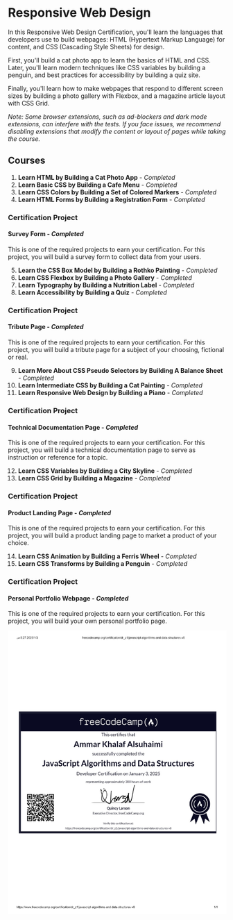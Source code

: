 # Responsive Web Design

In this Responsive Web Design Certification, you'll learn the languages that developers use to build webpages: HTML (Hypertext Markup Language) for content, and CSS (Cascading Style Sheets) for design.

First, you'll build a cat photo app to learn the basics of HTML and CSS. Later, you'll learn modern techniques like CSS variables by building a penguin, and best practices for accessibility by building a quiz site.

Finally, you'll learn how to make webpages that respond to different screen sizes by building a photo gallery with Flexbox, and a magazine article layout with CSS Grid.

*Note: Some browser extensions, such as ad-blockers and dark mode extensions, can interfere with the tests. If you face issues, we recommend disabling extensions that modify the content or layout of pages while taking the course.*

## Courses

1. **Learn HTML by Building a Cat Photo App** - *Completed*
2. **Learn Basic CSS by Building a Cafe Menu** - *Completed*
3. **Learn CSS Colors by Building a Set of Colored Markers** - *Completed*
4. **Learn HTML Forms by Building a Registration Form** - *Completed*

### Certification Project
#### Survey Form - *Completed*
This is one of the required projects to earn your certification. For this project, you will build a survey form to collect data from your users.

5. **Learn the CSS Box Model by Building a Rothko Painting** - *Completed*
6. **Learn CSS Flexbox by Building a Photo Gallery** - *Completed*
7. **Learn Typography by Building a Nutrition Label** - *Completed*
8. **Learn Accessibility by Building a Quiz** - *Completed*

### Certification Project
#### Tribute Page - *Completed*
This is one of the required projects to earn your certification. For this project, you will build a tribute page for a subject of your choosing, fictional or real.

9. **Learn More About CSS Pseudo Selectors by Building A Balance Sheet** - *Completed*
10. **Learn Intermediate CSS by Building a Cat Painting** - *Completed*
11. **Learn Responsive Web Design by Building a Piano** - *Completed*

### Certification Project
#### Technical Documentation Page - *Completed*
This is one of the required projects to earn your certification. For this project, you will build a technical documentation page to serve as instruction or reference for a topic.

12. **Learn CSS Variables by Building a City Skyline** - *Completed*
13. **Learn CSS Grid by Building a Magazine** - *Completed*

### Certification Project
#### Product Landing Page - *Completed*
This is one of the required projects to earn your certification. For this project, you will build a product landing page to market a product of your choice.

14. **Learn CSS Animation by Building a Ferris Wheel** - *Completed*
15. **Learn CSS Transforms by Building a Penguin** - *Completed*

### Certification Project
#### Personal Portfolio Webpage - *Completed*
This is one of the required projects to earn your certification. For this project, you will build your own personal portfolio page.


![RWS D.JPEG](https://github.com/ammar-alsuhaimi/Free-Code-Camp/blob/e893b3a0709d4bae463e92e7473907962f938c2a/JS%20D.jpeg)

